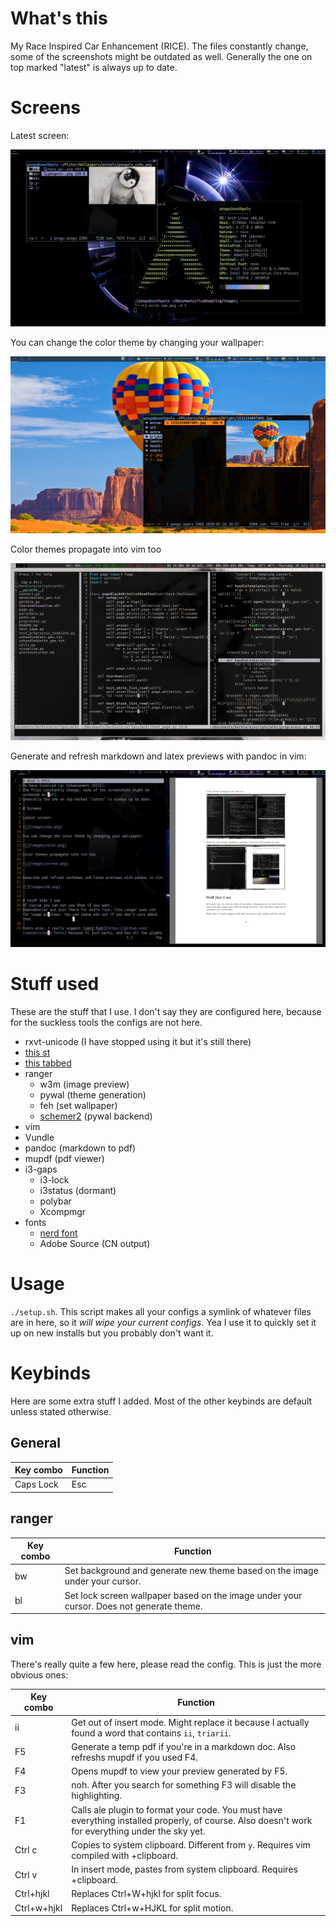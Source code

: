 # What's this
My Race Inspired Car Enhancement (RICE).
The files constantly change, some of the screenshots might be outdated as well.
Generally the one on top marked "latest" is always up to date.

# Screens

Latest screen:

![](images/new.png)

You can change the color theme by changing your wallpaper:

![](images/color.png)

Color themes propagate into vim too

![](images/screen.png)


Generate and refresh markdown and latex previews with pandoc in vim:

![](images/md.png)

# Stuff used 
These are the stuff that I use. I don't say they are configured here, because for the suckless tools the configs are not here.


- rxvt-unicode (I have stopped using it but it's still there)
- [this st](https://github.com/LukeSmithxyz/st)
- [this tabbed](https://github.com/podocarp/tabbed)
- ranger
  - w3m (image preview)
  - pywal (theme generation)
  - feh (set wallpaper)
  - [schemer2](https://github.com/thefryscorer/schemer2) (pywal backend)
 - vim
  - Vundle
  - pandoc (markdown to pdf)
  - mupdf (pdf viewer)
- i3-gaps
  - i3-lock
  - i3status (dormant)
  - polybar
  - Xcompmgr
- fonts
  - [nerd font](https://github.com/ryanoasis/nerd-fonts)
  - Adobe Source (CN output)
# Usage
`./setup.sh`.
This script makes all your configs a symlink of whatever files are in here, so it *will wipe your current configs*.
Yea I use it to quickly set it up on new installs but you probably don't want it.

# Keybinds
Here are some extra stuff I added.
Most of the other keybinds are default unless stated otherwise.

## General
| Key combo | Function |
| --- | --- |
| Caps Lock | Esc |

## ranger
| Key combo | Function |
| --- | --- |
| bw | Set background and generate new theme based on the image under your cursor. |
| bl | Set lock screen wallpaper based on the image under your cursor. Does not generate theme. |

## vim
There's really quite a few here, please read the config. This is just the more obvious ones:

| Key combo | Function |
| --- | --- |
| ii | Get out of insert mode. Might replace it because I actually found a word that contains `ii`, `triarii`. |
| F5 | Generate a temp pdf if you're in a markdown doc. Also refreshs mupdf if you used F4. |
| F4 | Opens mupdf to view your preview generated by F5. |
| F3 | noh. After you search for something F3 will disable the highlighting. |
| F1 | Calls ale plugin to format your code. You must have everything installed properly, of course. Also doesn't work for everything under the sky yet. |
| Ctrl c | Copies to system clipboard. Different from `y`. Requires vim compiled with +clipboard. |
| Ctrl v | In insert mode, pastes from system clipboard. Requires +clipboard. |
| Ctrl+hjkl | Replaces Ctrl+W+hjkl for split focus. |
| Ctrl+w+hjkl | Replaces Ctrl+w+HJKL for split motion. |
